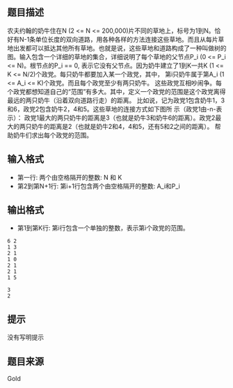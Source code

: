 


## 题目描述
农夫约翰的奶牛住在N (2 <= N <= 200,000)片不同的草地上，标号为1到N。恰好有N-1条单位长度的双向道路，用各种各样的方法连接这些草地。而且从每片草地出发都可以抵达其他所有草地。也就是说，这些草地和道路构成了一种叫做树的图。输入包含一个详细的草地的集合，详细说明了每个草地的父节点P_i (0 <= P_i <= N)。根节点的P_i == 0, 表示它没有父节点。因为奶牛建立了1到K一共K (1 <= K <= N/2)个政党。每只奶牛都要加入某一个政党，其中，
第i只奶牛属于第A_i (1 <= A_i <= K)个政党。而且每个政党至少有两只奶牛。
这些政党互相吵闹争。每个政党都想知道自己的“范围”有多大。其中，定义一个政党的范围是这个政党离得最远的两只奶牛（沿着双向道路行走）的距离。
比如说，记为政党1包含奶牛1，3和6，政党2包含奶牛2，4和5。这些草地的连接方式如下图所
示（政党1由-n-表示）：
政党1最大的两只奶牛的距离是3（也就是奶牛3和奶牛6的距离）。政党2最大的两只奶牛的距离是2（也就是奶牛2和4，4和5，还有5和2之间的距离）。
帮助奶牛们求出每个政党的范围。
## 输入格式
* 第一行: 两个由空格隔开的整数: N 和 K
* 第2到第N+1行: 第i+1行包含两个由空格隔开的整数: A_i和P_i
## 输出格式
* 第1到第K行: 第i行包含一个单独的整数，表示第i个政党的范围。

```input1
6 2
1 3
2 1
1 0
2 1
2 1
1 5

```

```output1
3
2
```

## 提示
没有写明提示
## 题目来源
Gold


